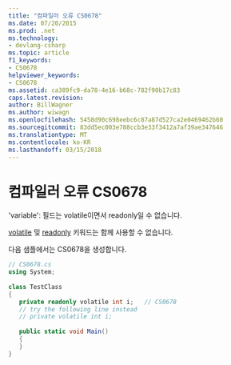 ```yaml
---
title: "컴파일러 오류 CS0678"
ms.date: 07/20/2015
ms.prod: .net
ms.technology:
- devlang-csharp
ms.topic: article
f1_keywords:
- CS0678
helpviewer_keywords:
- CS0678
ms.assetid: ca389fc9-da78-4e16-b68c-782f90b17c83
caps.latest.revision: 
author: BillWagner
ms.author: wiwagn
ms.openlocfilehash: 5458d90c698eebc6c87a87d527ca2e0469462b60
ms.sourcegitcommit: 83dd5ec003e788ccb3e33f3412a7af39ae347646
ms.translationtype: MT
ms.contentlocale: ko-KR
ms.lasthandoff: 03/15/2018
---
```

# <a name="compiler-error-cs0678"></a>컴파일러 오류 CS0678
'variable': 필드는 volatile이면서 readonly일 수 없습니다.  
  
 [volatile](../../csharp/language-reference/keywords/volatile.md) 및 [readonly](../../csharp/language-reference/keywords/readonly.md) 키워드는 함께 사용할 수 없습니다.  
  
 다음 샘플에서는 CS0678을 생성합니다.  
  
```csharp  
// CS0678.cs  
using System;  
  
class TestClass  
{  
   private readonly volatile int i;   // CS0678  
   // try the following line instead  
   // private volatile int i;  
  
   public static void Main()  
   {  
   }  
}  
```
